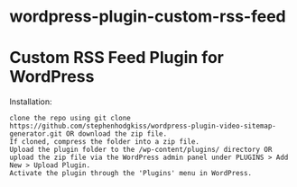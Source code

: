 # wordpress-plugin-custom-rss-feed

# Custom RSS Feed Plugin for WordPress

Installation:

    clone the repo using git clone https://github.com/stephenhodgkiss/wordpress-plugin-video-sitemap-generator.git OR download the zip file.
    If cloned, compress the folder into a zip file.
    Upload the plugin folder to the /wp-content/plugins/ directory OR upload the zip file via the WordPress admin panel under PLUGINS > Add New > Upload Plugin.
    Activate the plugin through the 'Plugins' menu in WordPress.
